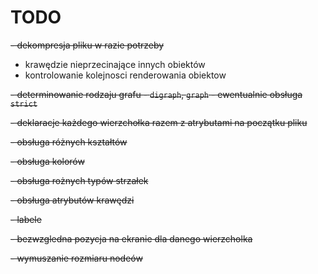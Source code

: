 # TODO
<del>- dekompresja pliku w razie potrzeby</del>

- krawędzie nieprzecinające innych obiektów
- kontrolowanie kolejnosci renderowania obiektow

<del>- determinowanie rodzaju grafu - `digraph`, `graph` - ewentualnie obsługa `strict`</del>

<del>- deklaracje każdego wierzchołka razem z atrybutami na początku pliku</del>

<del>- obsługa różnych kształtów</del>

<del>- obsługa kolorów</del>

<del>- obsługa rożnych typów strzałek</del>

<del>- obsługa atrybutów krawędzi</del>

<del>- labele</del>

<del>- bezwzgledna pozycja na ekranie dla danego wierzcholka</del>


<del>- wymuszanie rozmiaru nodeów</del>
